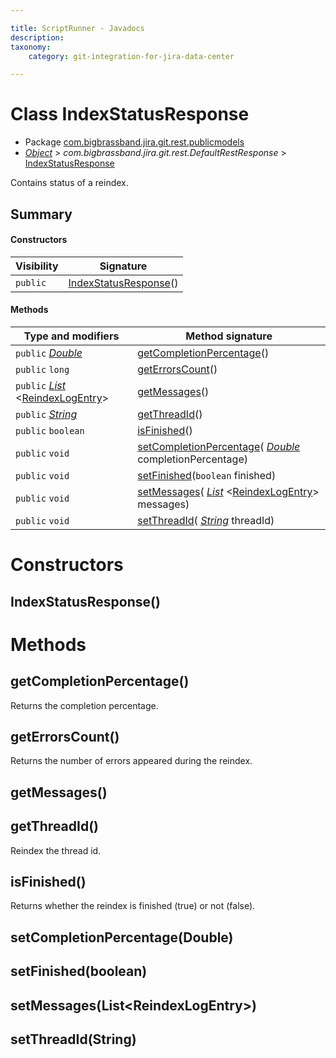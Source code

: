 ```yaml
---

title: ScriptRunner - Javadocs
description:
taxonomy:
    category: git-integration-for-jira-data-center

---
```


# Class IndexStatusResponse

* Package [com.bigbrassband.jira.git.rest.publicmodels](#)
*  *[Object](https://docs.oracle.com/javase/8/docs/api/java/lang/Object.html)*  \> *com.bigbrassband.jira.git.rest.DefaultRestResponse* \> [IndexStatusResponse](#)


Contains status of a reindex.


## Summary
#### Constructors
| Visibility | Signature |
| --- | --- |
| `public` | [IndexStatusResponse](#indexstatusresponse)() |

#### Methods
| Type and modifiers | Method signature |
| --- | --- |
| `public`  *[Double](https://docs.oracle.com/javase/8/docs/api/java/lang/Double.html)*  | [getCompletionPercentage](#getcompletionpercentage)() |
| `public` `long` | [getErrorsCount](#geterrorscount)() |
| `public`  *[List](https://docs.oracle.com/javase/8/docs/api/java/util/List.html)* \<[ReindexLogEntry](/git-integration-for-jira-data-center/scriptrunner-javadoc-git-services-async-ReindexLogEntry-gij-self-managed)\> | [getMessages](#getmessages)() |
| `public`  *[String](https://docs.oracle.com/javase/8/docs/api/java/lang/String.html)*  | [getThreadId](#getthreadid)() |
| `public` `boolean` | [isFinished](#isfinished)() |
| `public` `void` | [setCompletionPercentage](#setcompletionpercentagedouble)( *[Double](https://docs.oracle.com/javase/8/docs/api/java/lang/Double.html)*  completionPercentage) |
| `public` `void` | [setFinished](#setfinishedboolean)(`boolean` finished) |
| `public` `void` | [setMessages](#setmessageslist)( *[List](https://docs.oracle.com/javase/8/docs/api/java/util/List.html)* \<[ReindexLogEntry](/git-integration-for-jira-data-center/scriptrunner-javadoc-git-services-async-ReindexLogEntry-gij-self-managed)\> messages) |
| `public` `void` | [setThreadId](#setthreadidstring)( *[String](https://docs.oracle.com/javase/8/docs/api/java/lang/String.html)*  threadId) |



# Constructors
## IndexStatusResponse()





# Methods
## getCompletionPercentage()
Returns the completion percentage.



## getErrorsCount()
Returns the number of errors appeared during the reindex.



## getMessages()



## getThreadId()
Reindex the thread id.



## isFinished()
Returns whether the reindex is finished (true) or not (false).



## setCompletionPercentage(Double)




## setFinished(boolean)




## setMessages(List\<ReindexLogEntry\>)




## setThreadId(String)





